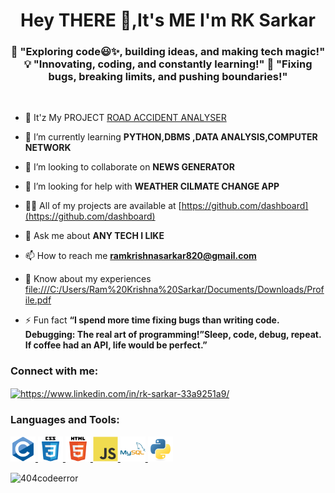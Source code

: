 <h1 align="center">Hey THERE 👋,It's ME I'm RK Sarkar</h1>
<h3 align="center">🚀 "Exploring code😃✨, building ideas, and making tech magic!" 💡 "Innovating, coding, and constantly learning!" 🔧 "Fixing bugs, breaking limits, and pushing boundaries!"</h3>

<p align="left"> <a href="https://twitter.com/" target="blank"><img src="https://img.shields.io/twitter/follow/?logo=twitter&style=for-the-badge" alt="" /></a> </p>

- 🔭 It'z My PROJECT [ROAD ACCIDENT ANALYSER](https://github.com/404codeERROR/PROJECT0.3-ROAD-ACCIDENT-ANALYSE)

- 🌱 I’m currently learning **PYTHON,DBMS ,DATA ANALYSIS,COMPUTER NETWORK**

- 👯 I’m looking to collaborate on **NEWS GENERATOR**

- 🤝 I’m looking for help with **WEATHER CILMATE CHANGE APP**

- 👨‍💻 All of my projects are available at [https://github.com/dashboard](https://github.com/dashboard)

- 💬 Ask me about **ANY TECH I LIKE**

- 📫 How to reach me **ramkrishnasarkar820@gmail.com**

- 📄 Know about my experiences [file:///C:/Users/Ram%20Krishna%20Sarkar/Documents/Downloads/Profile.pdf](file:///C:/Users/Ram%20Krishna%20Sarkar/Documents/Downloads/Profile.pdf)

- ⚡ Fun fact **“I spend more time fixing bugs than writing code. Debugging: The real art of programming!”Sleep, code, debug, repeat. If coffee had an API, life would be perfect.”**

<h3 align="left">Connect with me:</h3>
<p align="left">
<a href="https://linkedin.com/in/https://www.linkedin.com/in/rk-sarkar-33a9251a9/" target="blank"><img align="center" src="https://raw.githubusercontent.com/rahuldkjain/github-profile-readme-generator/master/src/images/icons/Social/linked-in-alt.svg" alt="https://www.linkedin.com/in/rk-sarkar-33a9251a9/" height="30" width="40" /></a>
</p>

<h3 align="left">Languages and Tools:</h3>
<p align="left"> <a href="https://www.cprogramming.com/" target="_blank" rel="noreferrer"> <img src="https://raw.githubusercontent.com/devicons/devicon/master/icons/c/c-original.svg" alt="c" width="40" height="40"/> </a> <a href="https://www.w3schools.com/css/" target="_blank" rel="noreferrer"> <img src="https://raw.githubusercontent.com/devicons/devicon/master/icons/css3/css3-original-wordmark.svg" alt="css3" width="40" height="40"/> </a> <a href="https://www.w3.org/html/" target="_blank" rel="noreferrer"> <img src="https://raw.githubusercontent.com/devicons/devicon/master/icons/html5/html5-original-wordmark.svg" alt="html5" width="40" height="40"/> </a> <a href="https://developer.mozilla.org/en-US/docs/Web/JavaScript" target="_blank" rel="noreferrer"> <img src="https://raw.githubusercontent.com/devicons/devicon/master/icons/javascript/javascript-original.svg" alt="javascript" width="40" height="40"/> </a> <a href="https://www.mysql.com/" target="_blank" rel="noreferrer"> <img src="https://raw.githubusercontent.com/devicons/devicon/master/icons/mysql/mysql-original-wordmark.svg" alt="mysql" width="40" height="40"/> </a> <a href="https://www.python.org" target="_blank" rel="noreferrer"> <img src="https://raw.githubusercontent.com/devicons/devicon/master/icons/python/python-original.svg" alt="python" width="40" height="40"/> </a> </p>

<p><img align="center" src="https://github-readme-streak-stats.herokuapp.com/?user=404codeerror&" alt="404codeerror" /></p>
